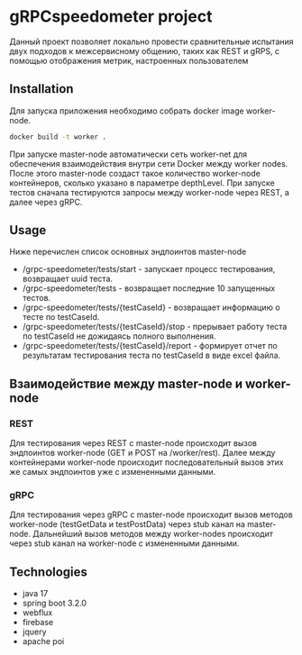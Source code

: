# gRPCspeedometer project

Данный проект позволяет локально провести сравнительные испытания двух подходов к межсервисному общению, таких как REST и gRPS, с помощью отображения метрик, настроенных пользователем

## Installation 

Для запуска приложения необходимо собрать docker image worker-node.
```bash
docker build -t worker .
```
При запуске master-node автоматически сеть worker-net для обеспечения взаимодействия внутри сети Docker между worker nodes.
После этого master-node создаст такое количество worker-node контейнеров, сколько указано в параметре depthLevel.
При запуске тестов сначала тестируются запросы между worker-node через REST, а далее через gRPC.

## Usage
Ниже перечислен список основных эндпоинтов master-node

- /grpc-speedometer/tests/start - запускает процесс тестирования, возвращает uuid теста.
- /grpc-speedometer/tests - возвращает последние 10 запущенных тестов.
- /grpc-speedometer/tests/{testCaseId} - возвращает информацию о тесте по testCaseId.
- /grpc-speedometer/tests/{testCaseId}/stop - прерывает работу теста по testCaseId не дожидаясь полного выполнения.
- /grpc-speedometer/tests/{testCaseId}/report - формирует отчет по результатам тестирования теста по testCaseId в виде excel файла. 

## Взаимодействие между master-node и worker-node
### REST
Для тестирования через REST с master-node происходит вызов эндпоинтов worker-node (GET и POST на /worker/rest).
Далее между контейнерами worker-node происходит последовательный вызов этих же самых эндпоинтов уже с измененными данными.
### gRPC
Для тестирования через gRPC с master-node происходит вызов методов worker-node (testGetData и testPostData) через stub канал на master-node.
Дальнейший вызов методов между worker-nodes происходит через stub канал на worker-node c измененными данными.

## Technologies

* java 17
* spring boot 3.2.0
* webflux
* firebase 
* jquery
* apache poi